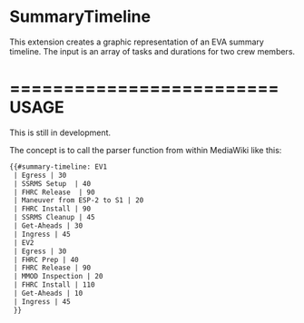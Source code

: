 SummaryTimeline
=========================

This extension creates a graphic representation of an EVA summary timeline.
The input is an array of tasks and durations for two crew members.

=========================
USAGE
=========================

This is still in development.

The concept is to call the parser function from within MediaWiki like this:

```html
{{#summary-timeline: EV1 
 | Egress | 30 
 | SSRMS Setup  | 40 
 | FHRC Release  | 90
 | Maneuver from ESP-2 to S1 | 20
 | FHRC Install | 90
 | SSRMS Cleanup | 45
 | Get-Aheads | 30
 | Ingress | 45
 | EV2
 | Egress | 30
 | FHRC Prep | 40
 | FHRC Release | 90
 | MMOD Inspection | 20
 | FHRC Install | 110
 | Get-Aheads | 10
 | Ingress | 45
 }}
  ```